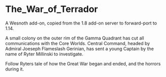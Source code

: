 # The_War_of_Terrador
A Wesnoth add-on, copied from the 1.8 add-on server to forward-port to 1.14.

A small colony on the outer rim of the Gamma Quadrant has cut all communications
with the Core Worlds. Central Command, headed by Admiral Joeseph Flameslash Gerinian,
has sent a young Captain by the name of Ryter Millinski to investigate.

Follow Ryters tale of how the Great War began and ended, and the horrors during it.
